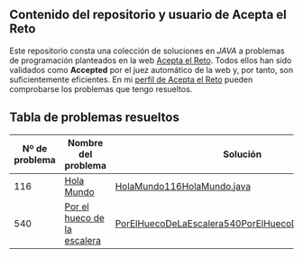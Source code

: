 ## Contenido del repositorio y usuario de Acepta el Reto
Este repositorio consta una colección de soluciones en *JAVA* a problemas de programación planteados en la web [Acepta el Reto](https://www.aceptaelreto.com/). Todos ellos han sido validados como **Accepted** por el juez automático de la web y, por tanto, son suficientemente eficientes. En mi [perfil de Acepta el Reto](https://www.aceptaelreto.com/user/profile.php) pueden comprobarse los problemas que tengo resueltos.

## Tabla de problemas resueltos
|Nº de problema  | Nombre del problema| Solución
|--|--|--|
| 116 | [Hola Mundo](https://www.aceptaelreto.com/problem/statement.php?id=116&cat=5) | [HolaMundo116HolaMundo.java](https://github.com/andvigofp/Acepta_el_reto/blob/master/Soluciones/HolaMundo.java "HolaMundo.java")| | |
| 540 | [Por el hueco de la escalera](https://www.aceptaelreto.com/problem/statement.php?id=540&cat=4) | [PorElHuecoDeLaEscalera540PorElHuecoDeLaEscalera.java](https://github.com/andvigofp/Acepta_el_reto/blob/master/Soluciones/PorElHuecoDeLaEscalera.java "PorElHuecoDeLaEscalera.java")| | |
